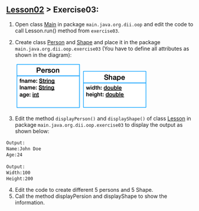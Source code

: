## [Lesson02](../readme.md) > Exercise03:

1. Open class [Main](../app/src/main/java/org/dii/oop/Main.java) in package `main.java.org.dii.oop` and edit the code to call Lesson.run() method from `exercise03`.


2. Create class [Person](../app/src/main/java/org/dii/oop/exercise03/Person.java) and [Shape](../app/src/main/java/org/dii/oop/exercise03/Shape.java) and place it in the package `main.java.org.dii.oop.exercise03` (You have to define all attributes as shown in the diagram):

   <img src="person.png" />  <img src="shape.png" />


3. Edit the method `displayPerson()` and `displayShape()` of class [Lesson](../app/src/main/java/org/dii/oop/exercise03/Lesson.java) in package `main.java.org.dii.oop.exercise03` to display the output as shown below:
```
Output:
Name:John Doe
Age:24

Output:
Width:100
Height:200
```
4. Edit the code to create different 5 persons and 5 Shape.
5. Call the method displayPersion and displayShape to show the information. 